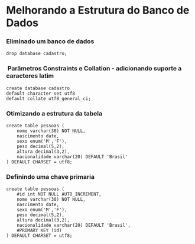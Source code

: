 # Melhorando a Estrutura do Banco de Dados

### Eliminado um banco de dados

```mysql
drop database cadastro;
```

###  Parâmetros Constraints e Collation - adicionando suporte a caracteres latim

```mysql
create database cadastro
default character set utf8
default collate utf8_general_ci;
```

### Otimizando a estrutura da tabela

```mysql
create table pessoas (
    nome varchar(30) NOT NULL,
    nascimento date,
    sexo enum('M','F'),
    peso decimal(5,2),
    altura decimal(3,2),
    nacionalidade varchar(20) DEFAULT 'Brasil'
) DEFAULT CHARSET = utf8;
```

### Definindo uma chave primaria

```mysql
create table pessoas (
    #id int NOT NULL AUTO_INCREMENT,
    nome varchar(30) NOT NULL,
    nascimento date,
    sexo enum('M','F'),
    peso decimal(5,2),
    altura decimal(3,2),
    nacionalidade varchar(20) DEFAULT 'Brasil',
    #PRIMARY KEY (id)
) DEFAULT CHARSET = utf8;
```